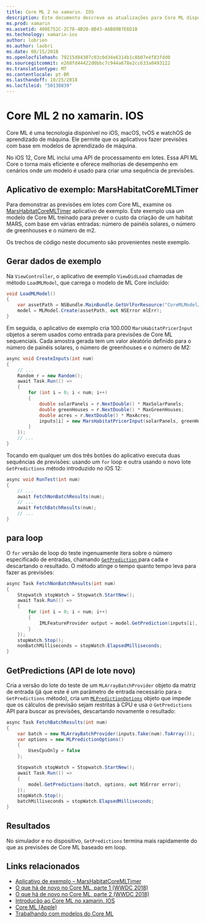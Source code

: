```yaml
---
title: Core ML 2 no xamarin. IOS
description: Este documento descreve as atualizações para Core ML disponível como parte do iOS 12. Em particular, ele examina as melhorias de desempenho associadas com a nova API de previsão em lotes.
ms.prod: xamarin
ms.assetid: 408E752C-2C78-4B20-8B43-A6B89B7E6D1B
ms.technology: xamarin-ios
author: lobrien
ms.author: laobri
ms.date: 08/15/2018
ms.openlocfilehash: 79215d84307c03c0d34e6314b1c8b07e4f83fdd0
ms.sourcegitcommit: e268fd44422d0bbc7c944a678e2cc633a0493122
ms.translationtype: MT
ms.contentlocale: pt-BR
ms.lasthandoff: 10/25/2018
ms.locfileid: "50130839"
---
```

# <a name="core-ml-2-in-xamarinios"></a>Core ML 2 no xamarin. IOS

Core ML é uma tecnologia disponível no iOS, macOS, tvOS e watchOS de aprendizado de máquina. Ele permite que os aplicativos fazer previsões com base em modelos de aprendizado de máquina.

No iOS 12, Core ML inclui uma API de processamento em lotes. Essa API ML Core o torna mais eficiente e oferece melhorias de desempenho em cenários onde um modelo é usado para criar uma sequência de previsões.

## <a name="sample-app-marshabitatcoremltimer"></a>Aplicativo de exemplo: MarsHabitatCoreMLTimer

Para demonstrar as previsões em lotes com Core ML, examine os [MarsHabitatCoreMLTimer](https://developer.xamarin.com/samples/monotouch/iOS12/MarsHabitatCoreMLTimer) aplicativo de exemplo. Este exemplo usa um modelo de Core ML treinado para prever o custo da criação de um habitat MARS, com base em várias entradas: número de painéis solares, o número de greenhouses e o número de m2.

Os trechos de código neste documento são provenientes neste exemplo.

## <a name="generate-sample-data"></a>Gerar dados de exemplo

Na `ViewController`, o aplicativo de exemplo `ViewDidLoad` chamadas de método `LoadMLModel`, que carrega o modelo de ML Core incluído:

```csharp
void LoadMLModel()
{
    var assetPath = NSBundle.MainBundle.GetUrlForResource("CoreMLModel/MarsHabitatPricer", "mlmodelc");
    model = MLModel.Create(assetPath, out NSError mlErr);
}
```

Em seguida, o aplicativo de exemplo cria 100.000 `MarsHabitatPricerInput` objetos a serem usados como entrada para previsões de Core ML sequenciais. Cada amostra gerada tem um valor aleatório definido para o número de painéis solares, o número de greenhouses e o número de M2:

```csharp
async void CreateInputs(int num)
{
    // ...
    Random r = new Random();
    await Task.Run(() =>
    {
        for (int i = 0; i < num; i++)
        {
            double solarPanels = r.NextDouble() * MaxSolarPanels;
            double greenHouses = r.NextDouble() * MaxGreenHouses;
            double acres = r.NextDouble() * MaxAcres;
            inputs[i] = new MarsHabitatPricerInput(solarPanels, greenHouses, acres);
        }
    });
    // ...
}
```

Tocando em qualquer um dos três botões do aplicativo executa duas sequências de previsões: usando um `for` loop e outra usando o novo lote `GetPredictions` método introduzido no iOS 12:

```csharp
async void RunTest(int num)
{
    // ...
    await FetchNonBatchResults(num);
    // ...
    await FetchBatchResults(num);
    // ...
}
```

## <a name="for-loop"></a>para loop

O `for` versão de loop do teste ingenuamente itera sobre o número especificado de entradas, chamando [ `GetPrediction` ](https://developer.xamarin.com/api/member/CoreML.MLModel.GetPrediction/) para cada e descartando o resultado. O método atinge o tempo quanto tempo leva para fazer as previsões:

```csharp
async Task FetchNonBatchResults(int num)
{
    Stopwatch stopWatch = Stopwatch.StartNew();
    await Task.Run(() =>
    {
        for (int i = 0; i < num; i++)
        {
            IMLFeatureProvider output = model.GetPrediction(inputs[i], out NSError error);
        }
    });
    stopWatch.Stop();
    nonBatchMilliseconds = stopWatch.ElapsedMilliseconds;
}
```

## <a name="getpredictions-new-batch-api"></a>GetPredictions (API de lote novo)

Cria a versão do lote do teste de um `MLArrayBatchProvider` objeto da matriz de entrada (já que este é um parâmetro de entrada necessário para o `GetPredictions` método), cria um [`MLPredictionOptions`](https://developer.xamarin.com/api/type/CoreML.MLPredictionOptions/)
objeto que impede que os cálculos de previsão sejam restritas à CPU e usa o `GetPredictions` API para buscar as previsões, descartando novamente o resultado:

```csharp
async Task FetchBatchResults(int num)
{
    var batch = new MLArrayBatchProvider(inputs.Take(num).ToArray());
    var options = new MLPredictionOptions()
    {
        UsesCpuOnly = false
    };

    Stopwatch stopWatch = Stopwatch.StartNew();
    await Task.Run(() =>
    {
        model.GetPredictions(batch, options, out NSError error);
    });
    stopWatch.Stop();
    batchMilliseconds = stopWatch.ElapsedMilliseconds;
}
```

## <a name="results"></a>Resultados

No simulador e no dispositivo, `GetPredictions` termina mais rapidamente do que as previsões de Core ML baseado em loop.

## <a name="related-links"></a>Links relacionados

- [Aplicativo de exemplo – MarsHabitatCoreMLTimer](https://developer.xamarin.com/samples/monotouch/iOS12/MarsHabitatCoreMLTimer)
- [O que há de novo no Core ML, parte 1 (WWDC 2018)](https://developer.apple.com/videos/play/wwdc2018/708/)
- [O que há de novo no Core ML, parte 2 (WWDC 2018)](https://developer.apple.com/videos/play/wwdc2018/709/)
- [Introdução ao Core ML no xamarin. IOS](https://docs.microsoft.com/en-us/xamarin/ios/platform/introduction-to-ios11/coreml)
- [Core ML (Apple)](https://developer.apple.com/documentation/coreml?language=objc)
- [Trabalhando com modelos do Core ML](https://developer.apple.com/machine-learning/build-run-models/)
